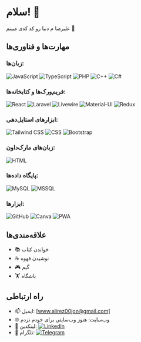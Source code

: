 # سلام! 👋
علیرضا م دنیا رو کد کدی میینم 🎉

## مهارت‌ها و فناوری‌ها
### زبان‌ها:
 ![JavaScript](https://img.shields.io/badge/-JavaScript-F7DF1E?style=flat&logo=javascript&logoColor=black) 
 ![TypeScript](https://img.shields.io/badge/-TypeScript-3178C6?style=flat&logo=typescript&logoColor=white) 
 ![PHP](https://img.shields.io/badge/-PHP-777BB4?style=flat&logo=php&logoColor=white) 
 ![C++](https://img.shields.io/badge/-C++-00599C?style=flat&logo=c%2B%2B&logoColor=white) 
 ![C#](https://img.shields.io/badge/-C%23-880E4F?style=flat&logo=c-sharp&logoColor=white)

### فریم‌ورک‌ها و کتابخانه‌ها: 
 ![React](https://img.shields.io/badge/-React-61DAFB?style=flat&logo=react&logoColor=black) 
 ![Laravel](https://img.shields.io/badge/-Laravel-FF2D20?style=flat&logo=laravel&logoColor=white) 
 ![Livewire](https://img.shields.io/badge/-Livewire-FF69B4?style=flat&logo=livewire&logoColor=white)
 ![Material-UI](https://img.shields.io/badge/-Material--UI-0081CB?style=flat&logo=material-ui&logoColor=white)
 ![Redux](https://img.shields.io/badge/-Redux-764ABC?style=flat&logo=redux&logoColor=white)

### ابزارهای استایل‌دهی: 
 ![Tailwind CSS](https://img.shields.io/badge/-Tailwind%20CSS-38B2AC?style=flat&logo=tailwind-css&logoColor=white) 
 ![CSS](https://img.shields.io/badge/-CSS-1572B6?style=flat&logo=css3&logoColor=white)
 ![Bootstrap](https://img.shields.io/badge/-Bootstrap-7952B3?style=flat&logo=bootstrap&logoColor=white)
 
### زبان‌های مارک‌داون: 
 ![HTML](https://img.shields.io/badge/-HTML-E34F26?style=flat&logo=html5&logoColor=white)

### پایگاه داده‌ها:
 ![MySQL](https://img.shields.io/badge/-MySQL-4479A1?style=flat&logo=mysql&logoColor=white)
 ![MSSQL](https://img.shields.io/badge/-MSSQL-CC2927?style=flat&logo=microsoft-sql-server&logoColor=white)

### ابزارها:
 ![GitHub](https://img.shields.io/badge/-GitHub-181717?style=flat&logo=github&logoColor=white)
 ![Canva](https://img.shields.io/badge/-Canva-00C4CC?style=flat&logo=canva&logoColor=white)
 ![PWA](https://img.shields.io/badge/-PWA-5A0FC8?style=flat&logo=pwa&logoColor=white)

## علاقه‌مندی‌ها

- 📚 خواندن کتاب
- ☕ نوشیدن قهوه
- 🎮 گیم
- 🏋️ باشگاه

## راه ارتباطی

- 📫 ایمیل: [www.alirez00joz@gmail.com]
- 🌐 وب‌سایت: هنوز وب‌سایتی برای خودم نزدم
- 💼 لینکدین: [![LinkedIn](https://img.shields.io/badge/-LinkedIn-0077B5?style=flat&logo=linkedin&logoColor=white)](https://www.linkedin.com/in/Alirezajoz)
- 💬 تلگرام: [![Telegram](https://img.shields.io/badge/-Telegram-2CA5E0?style=flat&logo=telegram&logoColor=white)](https://t.me/Alirezajoz)
